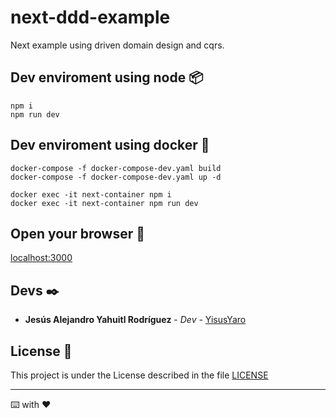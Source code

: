 # next-ddd-example

Next example using driven domain design and cqrs.

## Dev enviroment using node 📦

```
npm i
npm run dev
```

## Dev enviroment using docker 🐋

```
docker-compose -f docker-compose-dev.yaml build
docker-compose -f docker-compose-dev.yaml up -d

docker exec -it next-container npm i
docker exec -it next-container npm run dev
```

## Open your browser 🚀

[localhost:3000](http://localhost:3000)

## Devs ✒️

- **Jesús Alejandro Yahuitl Rodríguez** - _Dev_ - [YisusYaro](https://github.com/YisusYaro/)

## License 📄

This project is under the License described in the file [LICENSE](LICENSE)

---
⌨️ with ❤️
